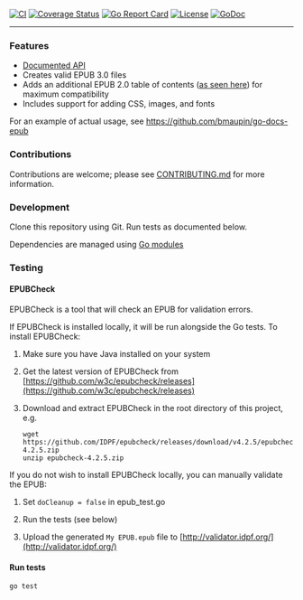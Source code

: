[![CI](https://epubset/workflows/CI/badge.svg)](https://epubset/actions)
[![Coverage Status](https://coveralls.io/repos/github/bmaupin/go-epub/badge.svg)](https://coveralls.io/github/bmaupin/go-epub)
[![Go Report Card](https://goreportcard.com/badge/epubset)](https://goreportcard.com/report/epubset)
[![License](https://img.shields.io/badge/license-MIT-blue.svg)](https://epubset/blob/master/LICENSE)
[![GoDoc](https://godoc.org/epubset?status.svg)](https://godoc.org/epubset)

---

### Features
- [Documented API](https://godoc.org/epubset)
- Creates valid EPUB 3.0 files
- Adds an additional EPUB 2.0 table of contents ([as seen here](https://github.com/bmaupin/epub-samples)) for maximum compatibility
- Includes support for adding CSS, images, and fonts

For an example of actual usage, see https://github.com/bmaupin/go-docs-epub

### Contributions

Contributions are welcome; please see [CONTRIBUTING.md](CONTRIBUTING.md) for more information.

### Development

Clone this repository using Git. Run tests as documented below.

Dependencies are managed using [Go modules](https://golang.org/ref/mod)

### Testing

#### EPUBCheck

EPUBCheck is a tool that will check an EPUB for validation errors.

If EPUBCheck is installed locally, it will be run alongside the Go tests. To install EPUBCheck:

1. Make sure you have Java installed on your system

1. Get the latest version of EPUBCheck from [https://github.com/w3c/epubcheck/releases](https://github.com/w3c/epubcheck/releases)

1. Download and extract EPUBCheck in the root directory of this project, e.g.

   ```
   wget https://github.com/IDPF/epubcheck/releases/download/v4.2.5/epubcheck-4.2.5.zip
   unzip epubcheck-4.2.5.zip
   ```

If you do not wish to install EPUBCheck locally, you can manually validate the EPUB:

1. Set `doCleanup = false` in epub_test.go

1. Run the tests (see below)

1. Upload the generated `My EPUB.epub` file to [http://validator.idpf.org/](http://validator.idpf.org/)

#### Run tests

```
go test
```
